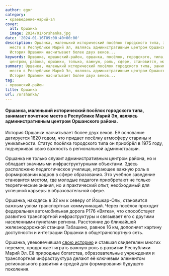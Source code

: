 ```yaml
---
author: egor
category:
- краеведение-марий-эл
cover:
  alt: Оршанка
  image: 2024/01/orshanka.jpg
date: '2024-01-16T09:00:40+00:00'
description: Оршанка, маленький исторический посёлок городского типа, занимает почетное
  место в Республике Марий Эл, являясь административным центром Оршанского района.
  История Оршанки насчитывает более двух веков...
keywords: Оршанка, оршанский-район, оршанка, посёлок, городского, типа, марий, административным,
  центром, района, оршанки, только, важную, роль, сфере, становится, маленький
summary: Оршанка, маленький исторический посёлок городского типа, занимает почетное
  место в Республике Марий Эл, являясь административным центром Оршанского района.
  История Оршанки насчитывает более двух веков...
tag:
- оршанский-район
title: Оршанка
url: /orshanka/
---
```


#### Оршанка, маленький исторический посёлок городского типа, занимает почетное место в Республике Марий Эл, являясь административным центром Оршанского района.

История Оршанки насчитывает более двух веков. Её основание датируется 1820 годом, что придает посёлку атмосферу старины и уникальности. Статус посёлка городского типа он приобрёл в 1975 году, подчеркивая свою важность в региональной администрации.

Оршанка не только служит административным центром района, но и обладает значимыми инфраструктурными объектами. Здесь расположено педагогическое училище, играющее важную роль в формировании кадров в сфере образования. Это учебное заведение становится местом, где молодые педагоги приобретают не только теоретические знания, но и практический опыт, необходимый для успешной карьеры в образовательной сфере.

Оршанка, находясь в 32 км к северу от Йошкар-Олы, становится важным узлом транспортных коммуникаций. Через посёлок проходит федеральная автомобильная дорога Р176 «Вятка», что способствует развитию транспортной инфраструктуры и связывает его с другими населенными пунктами региона. Расстояние до ближайшей железнодорожной станции Табашино, равное 16 км, дополняет картину доступности и интеграции Оршанки в общетранспортную сеть.

Оршанка, увековечившая [свою историю](/rootstech-2024/) и ставшая свидетелем многих перемен, продолжает играть важную роль в развитии Республики Марий Эл. Её природные богатства, образовательные учреждения и транспортная инфраструктура делают её ключевым элементом регионального развития и средой для формирования будущего поколения.